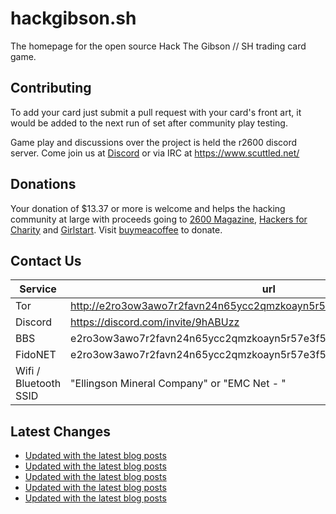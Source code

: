 # hackgibson.sh
The homepage for the open source Hack The Gibson // SH trading card game.


## Contributing

To add your card just submit a pull request with your card's front art, it would be added to the next run of set after community play testing.

Game play and discussions over the project is held the r2600 discord server. Come join us at [Discord](https://discord.com/invite/9hABUzz) or via IRC at https://www.scuttled.net/


## Donations

Your donation of $13.37 or more is welcome and helps the hacking community at large with proceeds going to [2600 Magazine](https://2600.com/), [Hackers for Charity](https://hackersforcharity.org) and [Girlstart](https://girlstart.org).  Visit [buymeacoffee](https://www.buymeacoffee.com/hackgibson.sh) to donate.


## Contact Us

Service | url
-|-
Tor | http://e2ro3ow3awo7r2favn24n65ycc2qmzkoayn5r57e3f56nvjwdcgg32ad.onion
Discord | https://discord.com/invite/9hABUzz
BBS | e2ro3ow3awo7r2favn24n65ycc2qmzkoayn5r57e3f56nvjwdcgg32ad.onion:23
FidoNET | e2ro3ow3awo7r2favn24n65ycc2qmzkoayn5r57e3f56nvjwdcgg32ad.onion:24554
Wifi / Bluetooth SSID | "Ellingson Mineral Company" or "EMC Net - <fidonet address>"

## Latest Changes
<!-- BLOG-POST-LIST:START -->
- [Updated with the latest blog posts](https://github.com/DFW2600/hackgibson.sh/commit/73f3c8a18034ec098e65fbf26431a64e4118c1ca)
- [Updated with the latest blog posts](https://github.com/DFW2600/hackgibson.sh/commit/52baf98560b820d765f9c0c44cec173cf5d1d593)
- [Updated with the latest blog posts](https://github.com/DFW2600/hackgibson.sh/commit/ff3c2df8e6ccd887c9160fff768e35bc5599bdc3)
- [Updated with the latest blog posts](https://github.com/DFW2600/hackgibson.sh/commit/523ce07e229af0270f410b8f1488925fd02eae71)
- [Updated with the latest blog posts](https://github.com/DFW2600/hackgibson.sh/commit/71b9cd6a853a43ab567d01becb827a6ccc4fb1dd)
<!-- BLOG-POST-LIST:END -->
